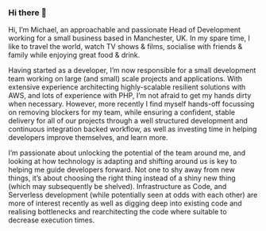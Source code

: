 ### Hi there 👋

Hi, I’m Michael, an approachable and passionate Head of Development working for a small business based in Manchester, UK. In my spare time, I like to travel the world, watch TV shows & films, socialise with friends & family while enjoying great food & drink.

Having started as a developer, I’m now responsible for a small development team working on large (and small) scale projects and applications. With extensive experience architecting highly-scalable resilient solutions with AWS, and lots of experience with PHP, I’m not afraid to get my hands dirty when necessary. However, more recently I find myself hands-off focussing on removing blockers for my team, while ensuring a confident, stable delivery for all of our projects through a well structured development and continuous integration backed workflow, as well as investing time in helping developers improve themselves, and learn more.

I’m passionate about unlocking the potential of the team around me, and looking at how technology is adapting and shifting around us is key to helping me guide developers forward. Not one to shy away from new things, it’s about choosing the right thing instead of a shiny new thing (which may subsequently be shelved). Infrastructure as Code, and Serverless development (while potentially seen at odds with each other) are more of interest recently as well as digging deep into existing code and realising bottlenecks and rearchitecting the code where suitable to decrease execution times.

<!--
**michaelw90/michaelw90** is a ✨ _special_ ✨ repository because its `README.md` (this file) appears on your GitHub profile.

Here are some ideas to get you started:

- 🔭 I’m currently working on ...
- 🌱 I’m currently learning ...
- 👯 I’m looking to collaborate on ...
- 🤔 I’m looking for help with ...
- 💬 Ask me about ...
- 😄 Pronouns: ...
- ⚡ Fun fact: ...
-->

